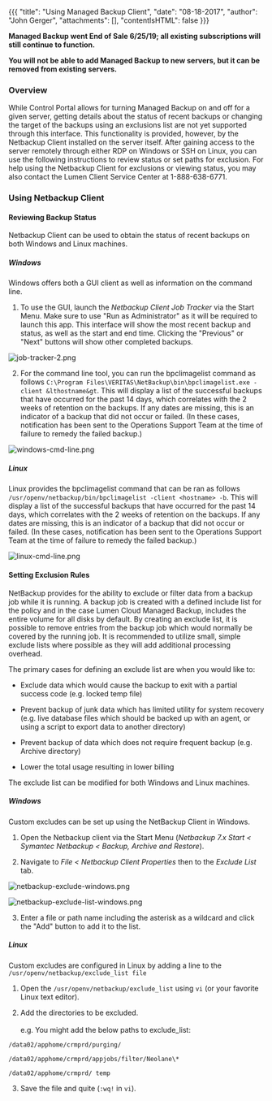 {{{
  "title": "Using Managed Backup Client",
  "date": "08-18-2017",
  "author": "John Gerger",
  "attachments": [],
  "contentIsHTML": false
}}}

**Managed Backup went End of Sale 6/25/19; all existing subscriptions will still continue to function.**

**You will not be able to add Managed Backup to new servers, but it can be removed from existing servers.**

### Overview

While Control Portal allows for turning Managed Backup on and off for a given server, getting details about the status of recent backups or changing the target of the backups using an exclusions list are not yet supported through this interface. This functionality is provided, however, by the Netbackup Client installed on the server itself. After gaining access to the server remotely through either RDP on Windows or SSH on Linux, you can use the following instructions to review status or set paths for exclusion. For help using the Netbackup Client for exclusions or viewing status, you may also contact the Lumen Client Service Center at 1-888-638-6771.

### Using Netbackup Client

#### Reviewing Backup Status

Netbackup Client can be used to obtain the status of recent backups on both Windows and Linux machines.

##### **Windows**

Windows offers both a GUI client as well as information on the command line.

1. To use the GUI, launch the *Netbackup Client Job Tracker* via the Start Menu. Make sure to use "Run as Administrator" as it will be required to launch this app. This interface will show the most recent backup and status, as well as the start and end time. Clicking the "Previous" or "Next" buttons will show other completed backups.

![job-tracker-2.png](https://t3n.zendesk.com/attachments/token/1WEtQoIoZTFnzOiElbyNppMCO/?name=job-tracker-2.png)

2. For the command line tool, you can run the bpclimagelist command as follows ``C:\Program Files\VERITAS\NetBackup\bin\bpclimagelist.exe -client &lthostname&gt``. This will display a list of the successful backups that have occurred for the past 14 days, which correlates with the 2 weeks of retention on the backups. If any dates are missing, this is an indicator of a backup that did not occur or failed. (In these cases, notification has been sent to the Operations Support Team at the time of failure to remedy the failed backup.)

![windows-cmd-line.png](https://t3n.zendesk.com/attachments/token/Z7Ij7nhSki6gamgajWTTi5Pb6/?name=windows-cmd-line.png)

##### **Linux**

Linux provides the bpclimagelist command that can be ran as follows ``/usr/openv/netbackup/bin/bpclimagelist -client <hostname> -b``. This will display a list of the successful backups that have occurred for the past 14 days, which correlates with the 2 weeks of retention on the backups. If any dates are missing, this is an indicator of a backup that did not occur or failed. (In these cases, notification has been sent to the Operations Support Team at the time of failure to remedy the failed backup.)

![linux-cmd-line.png](https://t3n.zendesk.com/attachments/token/n70hTP5bAs32Eg2jaAKs20sss/?name=linux-cmd-line.png)

#### Setting Exclusion Rules

NetBackup provides for the ability to exclude or filter data from a backup job while it is running. A backup job is created with a defined include list for the policy and in the case Lumen Cloud Managed Backup, includes the entire volume for all disks by default. By creating an exclude list, it is possible to remove entries from the backup job which would normally be covered by the running job. It is recommended to utilize small, simple exclude lists where possible as they will add additional processing overhead.

The primary cases for defining an exclude list are when you would like to:

- Exclude data which would cause the backup to exit with a partial success code (e.g. locked temp file)

- Prevent backup of junk data which has limited utility for system recovery (e.g. live database files which should be backed up with an agent, or using a script to export data to another directory)

- Prevent backup of data which does not require frequent backup (e.g. Archive directory)

- Lower the total usage resulting in lower billing

The exclude list can be modified for both Windows and Linux machines.

##### Windows

Custom excludes can be set up using the NetBackup Client in Windows.

1. Open the Netbackup client via the Start Menu (*Netbackup 7.x Start < Symantec Netbackup < Backup, Archive and Restore*).

2. Navigate to *File < Netbackup Client Properties* then to the *Exclude List* tab.

![netbackup-exclude-windows.png](https://t3n.zendesk.com/attachments/token/3qSqcuGdr7T7f6SEgAQ34NX8M/?name=netbackup-exclude-windows.png)

![netbackup-exclude-list-windows.png](https://t3n.zendesk.com/attachments/token/UVHfLzuQY4ilGNMkDKnLCi97G/?name=netbackup-exclude-list-windows.png)

3. Enter a file or path name including the asterisk as a wildcard and click the "Add" button to add it to the list.

##### Linux

Custom excludes are configured in Linux by adding a line to the ``/usr/openv/netbackup/exclude_list file``

1. Open the ``/usr/openv/netbackup/exclude_list`` using ``vi`` (or your favorite Linux text editor).

2. Add the directories to be excluded.<br /><br />e.g. You might add the below paths to exclude_list:

``/data02/apphome/crmprd/purging/``

``/data02/apphome/crmprd/appjobs/filter/Neolane\*``

``/data02/apphome/crmprd/ temp``

3. Save the file and quite (``:wq!`` in ``vi``).
